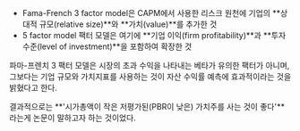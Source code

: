 - Fama-French 3 factor model은 CAPM에서 사용한 리스크 원천에 기업의 **상대적 규모(relative size)**와 **가치(value)**를 추가한 것 
- 5 factor model 팩터 모델은 여기에 **기업 이익(firm profitability)**과 **투자 수준(level of investment)**을 포함하여 확장한 것


파마-프렌치 3 팩터 모델은 시장의 초과 수익을 나타내는 베타가 유의한 팩터가 아니며, 
그보다는 기업 규모와 가치지표를 사용하는 것이 자산 수익률 예측에 효과적이라는 것을 밝혔다고 한다. 

결과적으로는 **'시가총액이 작은 저평가된(PBR이 낮은) 가치주를 사는 것이 좋다'**라는게 논문이 말하고자 하는 것이었다.
